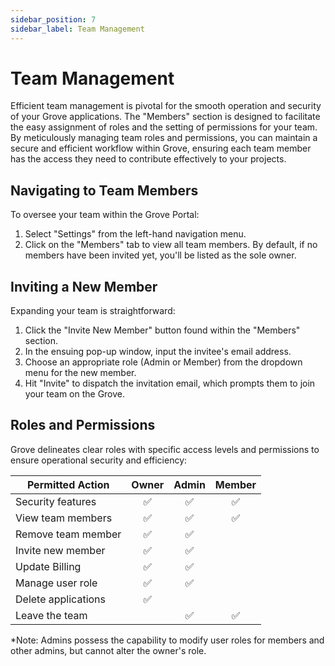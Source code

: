 ```yaml
---
sidebar_position: 7
sidebar_label: Team Management
---
```


# Team Management

Efficient team management is pivotal for the smooth operation and security of your Grove applications. The "Members" section is designed to facilitate the easy assignment of roles and the setting of permissions for your team. By meticulously managing team roles and permissions, you can maintain a secure and efficient workflow within Grove, ensuring each team member has the access they need to contribute effectively to your projects.

## Navigating to Team Members

To oversee your team within the Grove Portal:

1. Select "Settings" from the left-hand navigation menu.
2. Click on the "Members" tab to view all team members. By default, if no members have been invited yet, you'll be listed as the sole owner.

## Inviting a New Member

Expanding your team is straightforward: 

1. Click the "Invite New Member" button found within the "Members" section.
2. In the ensuing pop-up window, input the invitee's email address.
3. Choose an appropriate role (Admin or Member) from the dropdown menu for the new member.
4. Hit "Invite" to dispatch the invitation email, which prompts them to join your team on the Grove.

## Roles and Permissions

Grove delineates clear roles with specific access levels and permissions to ensure operational security and efficiency:

| Permitted Action       | Owner | Admin | Member |
|------------------------|:-----:|:-----:|:------:|
| Security features      |  ✅   |  ✅   |   ✅   |
| View team members      |  ✅   |  ✅   |   ✅   |
| Remove team member     |  ✅   |  ✅   |        |
| Invite new member      |  ✅   |  ✅   |        |
| Update Billing         |  ✅   |  ✅   |        |
| Manage user role       |  ✅   |  ✅   |        |
| Delete applications    |  ✅   |       |        |
| Leave the team         |       |  ✅   |   ✅   |

*Note: Admins possess the capability to modify user roles for members and other admins, but cannot alter the owner's role.




